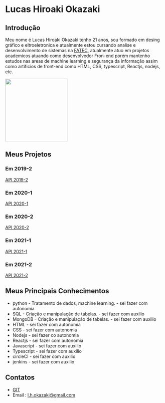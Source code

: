 # Lucas Hiroaki Okazaki

## Introdução

Meu nome é Lucas Hiroaki Okazaki tenho 21 anos, sou formado em desing gráfico e eltroeletronica e atualmente estou cursando analise e desenvolvimento de sistemas na [FATEC](https://fatecsjc-prd.azurewebsites.net), atualmente atuo em projetos academicos atuando como desenvolvedor Fron-end porém mantenho estudos nas areas de machine learning e segurança da informação assim como artificios de front-end como HTML, CSS, typescript, Reactjs, nodejs, etc.

<img src="https://user-images.githubusercontent.com/56441428/138788315-5a85a21a-ea50-4eeb-8698-a6c799d5c2b6.jpg" width= 200/>



## Meus Projetos

### Em 2019-2
[API 2019-2](https://github.com/lucasokazaki/Portf-lio-Lucas-Hiroaki-Okazaki/blob/main/Portf%C3%B3lio%20API-2019-2.md)

### Em 2020-1
[API 2020-1](https://github.com/lucasokazaki/Portf-lio-Lucas-Hiroaki-Okazaki/blob/main/Portf%C3%B3lio%20API-2020-1.md)

### Em 2020-2
[API 2020-2](https://github.com/lucasokazaki/Portf-lio-Lucas-Hiroaki-Okazaki/blob/main/Portf%C3%B3lio%20API-2020-2.md)

### Em 2021-1
[API 2021-1](https://github.com/lucasokazaki/Portf-lio-Lucas-Hiroaki-Okazaki/blob/main/Portf%C3%B3lio%20API-2021-1.md)

### Em 2021-2
[API 2021-2](https://github.com/lucasokazaki/Portf-lio-Lucas-Hiroaki-Okazaki/blob/main/Portf%C3%B3lio%20API-2021-2.md)

## Meus Principais Conhecimentos
- python - Tratamento de dados, machine learning. - sei fazer com autonomia
- SQL - Criação e manipulação de tabelas. - sei fazer com auxilio
- MongoDB - Criação e manipulação de tabelas. - sei fazer com auxilio
- HTML - sei fazer com autonomia 
- CSS - sei fazer com autonomia 
- Nodejs - sei fazer co autonomia
- Reactjs - sei fazer com autonomia
- Javascript - sei fazer com auxilio
- Typescript - sei fazer com auxilio
- circleCI - sei fazer com auxilio
- jenkins - sei fazer com auxilio

## Contatos
* [GIT](https://github.com/lucasokazaki)
* Email : l.h.okazaki@gmail.com

